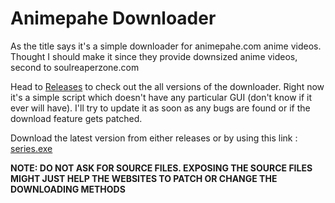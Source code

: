 # Animepahe Downloader
As the title says it's a simple downloader for animepahe.com anime videos. Thought I should make it since they provide downsized anime videos, second to soulreaperzone.com

Head to [Releases](https://github.com/yashas123/animepahe-downloader/releases) to check out the all versions of the downloader.
Right now it's a simple script which doesn't have any particular GUI (don't know if it ever will have). I'll try to update it as soon as any bugs are found or if the download feature gets patched.

Download the latest version from either releases or by using this link : [series.exe](https://github.com/yashas123/animepahe-downloader/releases/latest/download/series.exe)

**NOTE: DO NOT ASK FOR SOURCE FILES. EXPOSING THE SOURCE FILES MIGHT JUST HELP THE WEBSITES TO PATCH OR CHANGE THE DOWNLOADING METHODS**
